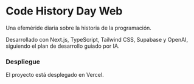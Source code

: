 # Code History Day Web

Una efeméride diaria sobre la historia de la programación.

Desarrollado con Next.js, TypeScript, Tailwind CSS, Supabase y OpenAI, siguiendo el plan de desarrollo guiado por IA.

### Despliegue

El proyecto está desplegado en Vercel.